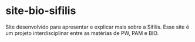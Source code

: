 # site-bio-sifilis
Site desenvolvido para apresentar e explicar mais sobre a Sífilis. Esse site é um projeto interdisciplinar entre as matérias de PW, PAM e BIO.
